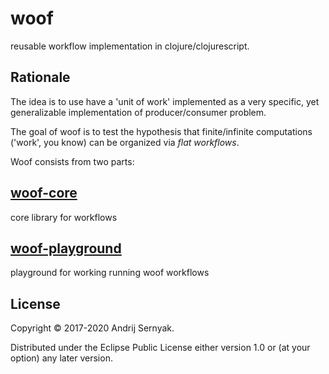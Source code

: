 # woof

reusable workflow implementation in clojure/clojurescript.

## Rationale

The idea is to use have a 'unit of work' implemented as a very specific, yet generalizable implementation of producer/consumer problem.

The goal of woof is to test the hypothesis that finite/infinite computations ('work', you know) can be organized via *flat workflows*.

Woof consists from two parts:

## [woof-core](woof-core/README.md)

core library for workflows 

## [woof-playground](woof-playground/README.md)
playground for working running woof workflows

## License

Copyright © 2017-2020 Andrij Sernyak.

Distributed under the Eclipse Public License either version 1.0 or (at your option) any later version.